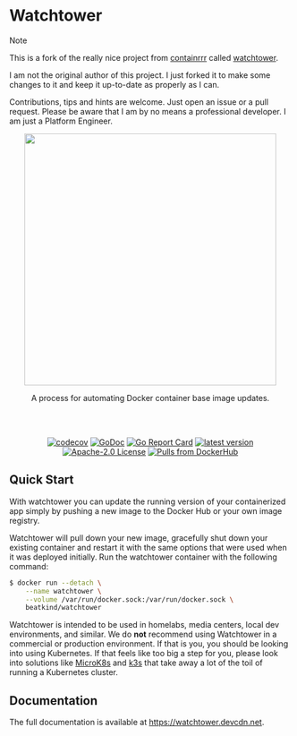 # Watchtower

> [!NOTE]  
> This is a fork of the really nice project from [containrrr](https://github.com/containrrr) called [watchtower](https://github.com/containrrr/watchtower).
> 
> I am not the original author of this project. I just forked it to make some changes to it and keep it up-to-date as properly as I can.
> 
> Contributions, tips and hints are welcome. Just open an issue or a pull request. Please be aware that I am by no means a professional developer. I am just a Platform Engineer.

<div align="center">
<img src="./logo.png" width="450" />
  
A process for automating Docker container base image updates.

<br/><br/>
  
[![codecov](https://codecov.io/gh/beatkind/watchtower/branch/main/graph/badge.svg)](https://codecov.io/gh/beatkind/watchtower)
[![GoDoc](https://godoc.org/github.com/beatkind/watchtower?status.svg)](https://godoc.org/github.com/beatkind/watchtower)
[![Go Report Card](https://goreportcard.com/badge/github.com/beatkind/watchtower)](https://goreportcard.com/report/github.com/beatkind/watchtower)
[![latest version](https://img.shields.io/github/tag/beatkind/watchtower.svg)](https://github.com/beatkind/watchtower/releases)
[![Apache-2.0 License](https://img.shields.io/github/license/beatkind/watchtower.svg)](https://www.apache.org/licenses/LICENSE-2.0)
[![Pulls from DockerHub](https://img.shields.io/docker/pulls/beatkind/watchtower.svg)](https://hub.docker.com/r/beatkind/watchtower)

</div>

## Quick Start

With watchtower you can update the running version of your containerized app simply by pushing a new image to the Docker Hub or your own image registry. 

Watchtower will pull down your new image, gracefully shut down your existing container and restart it with the same options that were used when it was deployed initially. Run the watchtower container with the following command:

```bash
$ docker run --detach \
    --name watchtower \
    --volume /var/run/docker.sock:/var/run/docker.sock \
    beatkind/watchtower
```

Watchtower is intended to be used in homelabs, media centers, local dev environments, and similar. We do **not** recommend using Watchtower in a commercial or production environment. If that is you, you should be looking into using Kubernetes. If that feels like too big a step for you, please look into solutions like [MicroK8s](https://microk8s.io/) and [k3s](https://k3s.io/) that take away a lot of the toil of running a Kubernetes cluster.

## Documentation

The full documentation is available at <https://watchtower.devcdn.net>.
